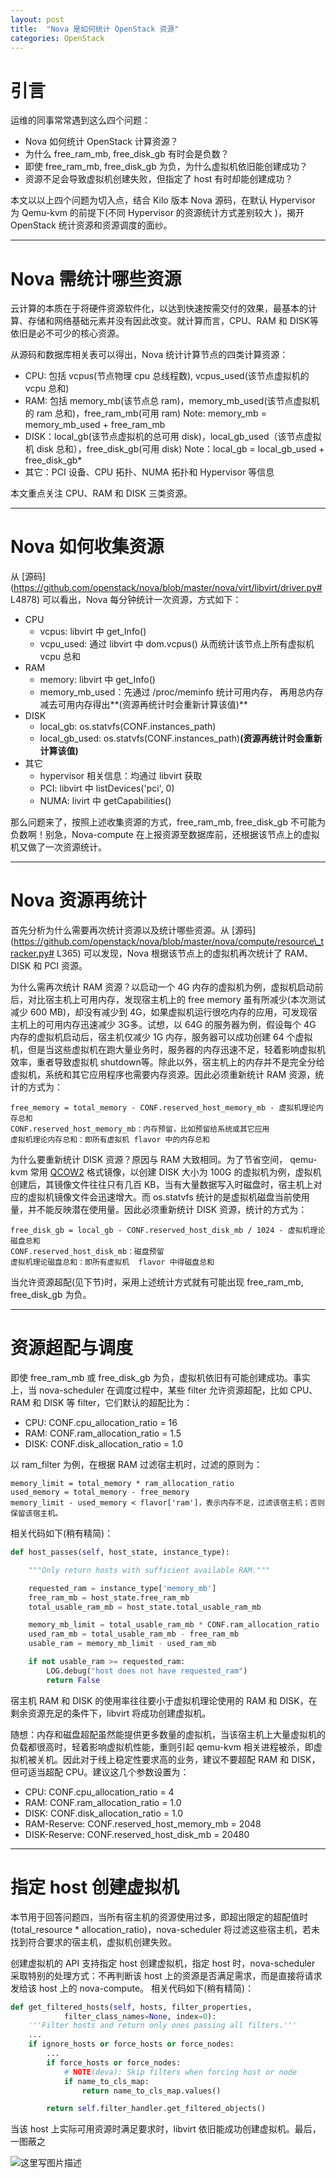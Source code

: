 ```yaml
---
layout: post
title:  "Nova 是如何统计 OpenStack 资源"
categories: OpenStack
---
```



# 引言

运维的同事常常遇到这么四个问题：

 - Nova 如何统计 OpenStack 计算资源？
 - 为什么 free\_ram\_mb,  free\_disk\_gb 有时会是负数？
 - 即使 free\_ram\_mb, free\_disk\_gb 为负，为什么虚拟机依旧能创建成功？
 - 资源不足会导致虚拟机创建失败，但指定了 host 有时却能创建成功？

本文以以上四个问题为切入点，结合 Kilo 版本 Nova 源码，在默认 Hypervisor 为 Qemu-kvm 的前提下(不同 Hypervisor 的资源统计方式差别较大 )，揭开 OpenStack 统计资源和资源调度的面纱。

---------------------

# Nova 需统计哪些资源

云计算的本质在于将硬件资源软件化，以达到快速按需交付的效果，最基本的计算、存储和网络基础元素并没有因此改变。就计算而言，CPU、RAM 和 DISK等依旧是必不可少的核心资源。

从源码和数据库相关表可以得出，Nova 统计计算节点的四类计算资源：

 - CPU: 包括 vcpus(节点物理 cpu 总线程数),  vcpus\_used(该节点虚拟机的 vcpu 总和)
 - RAM: 包括 memory\_mb(该节点总 ram)，memory\_mb\_used(该节点虚拟机的 ram 总和)，free\_ram\_mb(可用 ram)
    Note: memory\_mb = memory\_mb\_used + free\_ram\_mb
 - DISK：local\_gb(该节点虚拟机的总可用 disk)，local\_gb\_used（该节点虚拟机 disk 总和），free\_disk\_gb(可用 disk)
    Note：local\_gb = local\_gb\_used + free\_disk\_gb*
 - 其它：PCI 设备、CPU 拓扑、NUMA 拓扑和 Hypervisor 等信息

本文重点关注 CPU、RAM 和 DISK 三类资源。

---------------------

# Nova 如何收集资源

从 [源码](https://github.com/openstack/nova/blob/master/nova/virt/libvirt/driver.py# L4878)  可以看出，Nova 每分钟统计一次资源，方式如下：

 - CPU
     - vcpus: libvirt 中 get\_Info()
     - vcpu\_used: 通过 libvirt 中 dom.vcpus() 从而统计该节点上所有虚拟机 vcpu 总和
 - RAM
     - memory: libvirt 中 get\_Info()
     - memory\_mb\_used：先通过 /proc/meminfo 统计可用内存， 再用总内存减去可用内存得出**(资源再统计时会重新计算该值)**
 - DISK
     - local\_gb: os.statvfs(CONF.instances\_path)
     - local\_gb\_used: os.statvfs(CONF.instances\_path)**(资源再统计时会重新计算该值)**
 - 其它
     - hypervisor 相关信息：均通过 libvirt 获取
     - PCI: libvirt 中 listDevices('pci', 0)
     - NUMA: livirt 中 getCapabilities()

那么问题来了，按照上述收集资源的方式，free\_ram\_mb, free\_disk\_gb 不可能为负数啊！别急，Nova-compute 在上报资源至数据库前，还根据该节点上的虚拟机又做了一次资源统计。

---------------------

# Nova 资源再统计

首先分析为什么需要再次统计资源以及统计哪些资源。从 [源码](https://github.com/openstack/nova/blob/master/nova/compute/resource\_tracker.py# L365)  可以发现，Nova 根据该节点上的虚拟机再次统计了 RAM、DISK 和 PCI 资源。

为什么需再次统计 RAM 资源？以启动一个 4G 内存的虚拟机为例，虚拟机启动前后，对比宿主机上可用内存，发现宿主机上的 free memory 虽有所减少(本次测试减少 600 MB)，却没有减少到 4G，如果虚拟机运行很吃内存的应用，可发现宿主机上的可用内存迅速减少 3G多。试想，以 64G 的服务器为例，假设每个 4G 内存的虚拟机启动后，宿主机仅减少 1G 内存，服务器可以成功创建 64 个虚拟机，但是当这些虚拟机在跑大量业务时，服务器的内存迅速不足，轻着影响虚拟机效率，重者导致虚拟机 shutdown等。除此以外，宿主机上的内存并不是完全分给虚拟机，系统和其它应用程序也需要内存资源。因此必须重新统计 RAM 资源，统计的方式为：

    free_memory = total_memory - CONF.reserved_host_memory_mb - 虚拟机理论内存总和
    CONF.reserved_host_memory_mb：内存预留，比如预留给系统或其它应用
    虚拟机理论内存总和：即所有虚拟机 flavor 中的内存总和

为什么要重新统计 DISK 资源？原因与 RAM 大致相同。为了节省空间， qemu-kvm 常用 [QCOW2](https://people.gnome.org/~markmc/qcow-image-format.html) 格式镜像，以创建 DISK 大小为 100G 的虚拟机为例，虚拟机创建后，其镜像文件往往只有几百 KB，当有大量数据写入时磁盘时，宿主机上对应的虚拟机镜像文件会迅速增大。而 os.statvfs 统计的是虚拟机磁盘当前使用量，并不能反映潜在使用量。因此必须重新统计 DISK 资源，统计的方式为：

    free_disk_gb = local_gb - CONF.reserved_host_disk_mb / 1024 - 虚拟机理论磁盘总和
    CONF.reserved_host_disk_mb：磁盘预留
    虚拟机理论磁盘总和：即所有虚拟机  flavor 中得磁盘总和

当允许资源超配(见下节)时，采用上述统计方式就有可能出现 free\_ram\_mb,  free\_disk\_gb 为负。

---------------------

# 资源超配与调度

即使 free\_ram\_mb 或 free\_disk\_gb 为负，虚拟机依旧有可能创建成功。事实上，当 nova-scheduler 在调度过程中，某些 filter 允许资源超配，比如 CPU、RAM 和 DISK 等 filter，它们默认的超配比为：

 - CPU: CONF.cpu\_allocation\_ratio = 16
 - RAM: CONF.ram\_allocation\_ratio = 1.5
 - DISK: CONF.disk\_allocation\_ratio = 1.0
 
以 ram\_filter 为例，在根据 RAM 过滤宿主机时，过滤的原则为：

    memory_limit = total_memory * ram_allocation_ratio
    used_memory = total_memory - free_memory
    memory_limit - used_memory < flavor['ram']，表示内存不足，过滤该宿主机；否则保留该宿主机。 

相关代码如下(稍有精简)：

~~~ python
def host_passes(self, host_state, instance_type):

    """Only return hosts with sufficient available RAM."""

    requested_ram = instance_type['memory_mb']
    free_ram_mb = host_state.free_ram_mb
    total_usable_ram_mb = host_state.total_usable_ram_mb

    memory_mb_limit = total_usable_ram_mb * CONF.ram_allocation_ratio
    used_ram_mb = total_usable_ram_mb - free_ram_mb
    usable_ram = memory_mb_limit - used_ram_mb

    if not usable_ram >= requested_ram:
        LOG.debug("host does not have requested_ram")
        return False
~~~ 

宿主机 RAM 和 DISK 的使用率往往要小于虚拟机理论使用的 RAM 和 DISK，在剩余资源充足的条件下，libvirt 将成功创建虚拟机。

随想：内存和磁盘超配虽然能提供更多数量的虚拟机，当该宿主机上大量虚拟机的负载都很高时，轻着影响虚拟机性能，重则引起 qemu-kvm  相关进程被杀，即虚拟机被关机。因此对于线上稳定性要求高的业务，建议不要超配 RAM 和 DISK，但可适当超配 CPU。建议这几个参数设置为：

 - CPU: CONF.cpu\_allocation\_ratio = 4
 - RAM: CONF.ram\_allocation\_ratio = 1.0
 - DISK: CONF.disk\_allocation\_ratio = 1.0
 - RAM-Reserve: CONF.reserved\_host\_memory\_mb = 2048
 - DISK-Reserve: CONF.reserved\_host\_disk\_mb = 20480

---------------------

# 指定 host 创建虚拟机

本节用于回答问题四，当所有宿主机的资源使用过多，即超出限定的超配值时(total\_resource * allocation\_ratio)，nova-scheduler 将过滤这些宿主机，若未找到符合要求的宿主机，虚拟机创建失败。

创建虚拟机的 API 支持指定 host 创建虚拟机，指定 host 时，nova-scheduler 采取特别的处理方式：不再判断该 host 上的资源是否满足需求，而是直接将请求发给该 host 上的 nova-compute。
相关代码如下(稍有精简)：

~~~ python
def get_filtered_hosts(self, hosts, filter_properties,
            filter_class_names=None, index=0):
    '''Filter hosts and return only ones passing all filters.'''
    ...
    if ignore_hosts or force_hosts or force_nodes:
        ...
        if force_hosts or force_nodes:
            # NOTE(deva): Skip filters when forcing host or node
            if name_to_cls_map:
                return name_to_cls_map.values()

        return self.filter_handler.get_filtered_objects()
~~~ 

当该 host 上实际可用资源时满足要求时，libvirt 依旧能成功创建虚拟机。最后，一图蔽之

![这里写图片描述](http://img.blog.csdn.net/20150501235350782) 
